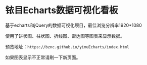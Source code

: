 # 铱目Echarts数据可视化看板

基于echarts和jQuery的数据可视化项目，最佳浏览分辨率1920*1080

使用了饼状图、柱状图、折线图、雷达图等图表来显示数据。

预览地址：`https://bznc.github.io/yimuEcharts/index.html`

如果图表显示不正常请刷一下新页面。


